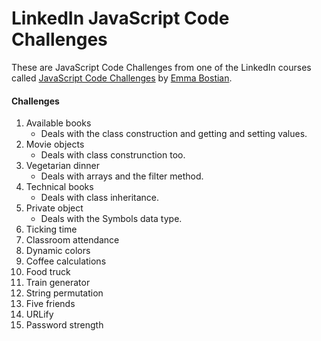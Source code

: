 # LinkedIn JavaScript Code Challenges

These are JavaScript Code Challenges from one of the LinkedIn courses called [JavaScript Code Challenges](https://www.linkedin.com/learning/javascript-code-challenges/movie-object?autoplay=true) by [Emma Bostian](https://www.linkedin.com/learning/instructors/emma-bostian).

#### Challenges

1. Available books
   - Deals with the class construction and getting and setting values.
2. Movie objects
   - Deals with class construnction too.
3. Vegetarian dinner
   - Deals with arrays and the filter method.
4. Technical books
   - Deals with class inheritance.
5. Private object
   - Deals with the Symbols data type.
6. Ticking time
7. Classroom attendance
8. Dynamic colors
9. Coffee calculations
10. Food truck
11. Train generator
12. String permutation
13. Five friends
14. URLify
15. Password strength
